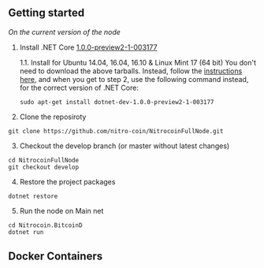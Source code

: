 

Getting started
---------------

*On the current version of the node*


1. Install .NET Core [1.0.0-preview2-1-003177](https://github.com/dotnet/core/blob/master/release-notes/download-archives/1.1-preview2.1-download.md)

    1.1. Install for Ubuntu 14.04, 16.04, 16.10 & Linux Mint 17 (64 bit)
    You don't need to download the above tarballs.  Instead, follow the [instructions here](https://www.microsoft.com/net/core#linuxubuntu), 
    and when you get to step 2, use the following command instead, for the correct version of .NET Core:
    ```
    sudo apt-get install dotnet-dev-1.0.0-preview2-1-003177
    ```

2. Clone the reposiroty 
```
git clone https://github.com/nitro-coin/NitrocoinFullNode.git 
```

3. Checkout the develop branch (or master without latest changes)
```
cd NitrocoinFullNode
git checkout develop
```

4. Restore the project packages  
```
dotnet restore
```

5. Run the node on Main net
```
cd Nitrocoin.BitcoinD
dotnet run
```

Docker Containers
-------------------
